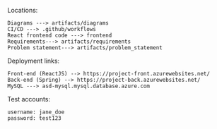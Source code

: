 
Locations:

    Diagrams ---> artifacts/diagrams
    CI/CD ---> .github/workflows
    React frontend code ---> frontend
    Requirements---> artifacts/requirements
    Problem statement---> artifacts/problem_statement

Deployment links:

    Front-end (ReactJS) --> https://project-front.azurewebsites.net/
    Back-end (Spring) --> https://project-back.azurewebsites.net/
    MySQL ---> asd-mysql.mysql.database.azure.com

Test accounts:
    
    username: jane_doe
    password: test123
